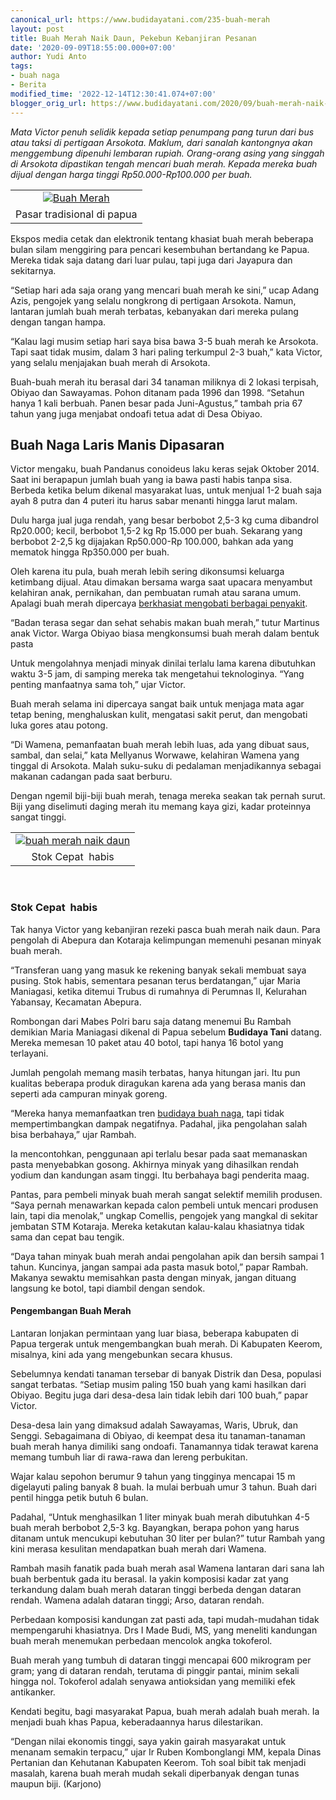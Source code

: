 ```yaml
---
canonical_url: https://www.budidayatani.com/235-buah-merah
layout: post
title: Buah Merah Naik Daun, Pekebun Kebanjiran Pesanan
date: '2020-09-09T18:55:00.000+07:00'
author: Yudi Anto
tags:
- buah naga
- Berita
modified_time: '2022-12-14T12:30:41.074+07:00'
blogger_orig_url: https://www.budidayatani.com/2020/09/buah-merah-naik-daun-pekebun-kebanjiran.html
---
```


<p><i>Mata Victor penuh selidik kepada setiap penumpang pang turun dari bus atau taksi di pertigaan Arsokota. Maklum, dari sanalah kantongnya akan menggembung dipenuhi lembaran rupiah. Orang-orang asing yang singgah di Arsokota dipastikan tengah mencari buah merah. Kepada mereka buah dijual dengan harga tinggi Rp50.000-Rp100.000 per buah.</i></p><table align="center" cellpadding="0" cellspacing="0" style="margin-left: auto; margin-right: auto;"><tbody><tr><td style="text-align: center;"><a href="https://blogger.googleusercontent.com/img/b/R29vZ2xl/AVvXsEjLikxkCfW2DsvsTfu94THnRX0fUKuUcpFUhyphenhyphenVSxM0A3r87S0EzU-9JOZ75TbJwf0PzAVBJLbaoIytB8-Hv1PtJsbpbTgBD7RiO7CyhiLQLOonPSzzAXnsFaJGWK88i-N1De3gUqOWth94d/s474/Gambar_buah-merah_1280x627.jpg" style="margin-left: auto; margin-right: auto;"><img alt="Buah Merah" border="0" data-original-height="232" data-original-width="474" src="https://blogger.googleusercontent.com/img/b/R29vZ2xl/AVvXsEjLikxkCfW2DsvsTfu94THnRX0fUKuUcpFUhyphenhyphenVSxM0A3r87S0EzU-9JOZ75TbJwf0PzAVBJLbaoIytB8-Hv1PtJsbpbTgBD7RiO7CyhiLQLOonPSzzAXnsFaJGWK88i-N1De3gUqOWth94d/s16000/Gambar_buah-merah_1280x627.jpg" title="Buah Merah" /></a></td></tr><tr><td style="text-align: center;">Pasar tradisional di papua<br /></td></tr></tbody></table><div style="clear: both; text-align: center;"><i></i></div><i></i><p></p><p></p><p>Ekspos media cetak dan elektronik tentang khasiat buah merah beberapa bulan silam menggiring para pencari kesembuhan bertandang ke Papua. Mereka tidak saja datang dari luar pulau, tapi juga dari Jayapura dan sekitarnya.&nbsp;</p><p>“Setiap hari ada saja orang yang mencari buah merah ke sini,” ucap Adang Azis, pengojek yang selalu nongkrong di pertigaan Arsokota. Namun, lantaran jumlah buah merah terbatas, kebanyakan dari mereka pulang dengan tangan hampa.</p><p>“Kalau lagi musim setiap hari saya bisa bawa 3-5 buah merah ke Arsokota. Tapi saat tidak musim, dalam 3 hari paling terkumpul 2-3 buah,” kata Victor, yang selalu menjajakan buah merah di Arsokota.&nbsp;</p><p>Buah-buah merah itu berasal dari 34 tanaman miliknya di 2 lokasi terpisah, Obiyao dan Sawayamas. Pohon ditanam pada 1996 dan 1998. “Setahun hanya 1 kali berbuah. Panen besar pada Juni-Agustus,” tambah pria 67 tahun yang juga menjabat ondoafi tetua adat di Desa Obiyao.</p><h2>Buah Naga Laris Manis Dipasaran<br /></h2><p>Victor mengaku, buah Pandanus conoideus laku keras sejak Oktober 2014. Saat ini berapapun jumlah buah yang ia bawa pasti habis tanpa sisa. Berbeda ketika belum dikenal masyarakat luas, untuk menjual 1-2 buah saja ayah 8 putra dan 4 puteri itu harus sabar menanti hingga larut malam.&nbsp;</p><p>Dulu harga jual juga rendah, yang besar berbobot 2,5-3 kg cuma dibandrol Rp20.000; kecil, berbobot 1,5-2 kg Rp 15.000 per buah. Sekarang yang berbobot 2-2,5 kg dijajakan Rp50.000-Rp 100.000, bahkan ada yang mematok hingga Rp350.000 per buah.</p><p>Oleh karena itu pula, buah merah lebih sering dikonsumsi keluarga ketimbang dijual. Atau dimakan bersama warga saat upacara menyambut kelahiran anak, pernikahan, dan pembuatan rumah atau sarana umum. Apalagi buah merah dipercaya <a href="https://www.budidayatani.com/2020/09/khasiat-buah-merah-sebagai-penekan.html">berkhasiat mengobati berbagai penyakit</a>.&nbsp;</p><p>“Badan terasa segar dan sehat sehabis makan buah merah,” tutur Martinus anak Victor. Warga Obiyao biasa mengkonsumsi buah merah dalam bentuk pasta&nbsp;</p><p>Untuk mengolahnya menjadi minyak dinilai terlalu lama karena dibutuhkan waktu 3-5 jam, di samping mereka tak mengetahui teknologinya. “Yang penting manfaatnya sama toh,” ujar Victor.&nbsp;</p><p>Buah merah selama ini dipercaya sangat baik untuk menjaga mata agar tetap bening, menghaluskan kulit, mengatasi sakit perut, dan mengobati luka gores atau potong.</p><p>“Di Wamena, pemanfaatan buah merah lebih luas, ada yang dibuat saus, sambal, dan selai,” kata Mellyanus Worwawe, kelahiran Wamena yang tinggal di Arsokota. Malah suku-suku di pedalaman menjadikannya sebagai makanan cadangan pada saat berburu.&nbsp;</p><p>Dengan ngemil biji-biji buah merah, tenaga mereka seakan tak pernah surut. Biji yang diselimuti daging merah itu memang kaya gizi, kadar proteinnya sangat tinggi.</p><p></p><table align="center" cellpadding="0" cellspacing="0" style="margin-left: auto; margin-right: auto;"><tbody><tr><td style="text-align: center;"><a href="https://blogger.googleusercontent.com/img/b/R29vZ2xl/AVvXsEiJKx-0X7LC2o_WSQeLaCkFm6FDIAe-6yORZYpD7Nm7FwojuaE4p2kV9mbPg4o3C4aJFuhATVVgWyA7affo_ajcNpX5K2-Zr2SS3M2QJi3dp5IANWVPLHhQoqovd-cyH5XqYpwwbg0zfluA/s400/buah+naga.jpg" style="margin-left: auto; margin-right: auto;"><img alt="buah merah naik daun" border="0" data-original-height="300" data-original-width="400" src="https://blogger.googleusercontent.com/img/b/R29vZ2xl/AVvXsEiJKx-0X7LC2o_WSQeLaCkFm6FDIAe-6yORZYpD7Nm7FwojuaE4p2kV9mbPg4o3C4aJFuhATVVgWyA7affo_ajcNpX5K2-Zr2SS3M2QJi3dp5IANWVPLHhQoqovd-cyH5XqYpwwbg0zfluA/s16000/buah+naga.jpg" title="buah merah naik daun" /></a></td></tr><tr><td style="text-align: center;">Stok Cepat&nbsp; habis<br /></td></tr></tbody></table>&nbsp;<h3>Stok Cepat&nbsp; habis</h3><p>Tak hanya Victor yang kebanjiran rezeki pasca buah merah naik daun. Para pengolah di Abepura dan Kotaraja kelimpungan memenuhi pesanan minyak buah merah.&nbsp;</p><p>“Transferan uang yang masuk ke rekening banyak sekali membuat saya pusing. Stok habis, sementara pesanan terus berdatangan,” ujar Maria Maniagasi, ketika ditemui Trubus di rumahnya di Perumnas II, Kelurahan Yabansay, Kecamatan Abepura.</p><p>Rombongan dari Mabes Polri baru saja datang menemui Bu Rambah demikian Maria Maniagasi dikenal di Papua sebelum <b>Budidaya Tani</b> datang. Mereka memesan 10 paket atau 40 botol, tapi hanya 16 botol yang terlayani.&nbsp;</p><p>Jumlah pengolah memang masih terbatas, hanya hitungan jari. Itu pun kualitas beberapa produk diragukan karena ada yang berasa manis dan seperti ada campuran minyak goreng.</p><p>“Mereka hanya memanfaatkan tren <a href="https://www.budidayatani.com/2020/09/kala-sang-jenderal-terpikat-budidaya.html">budidaya buah naga</a>, tapi tidak mempertimbangkan dampak negatifnya. Padahal, jika pengolahan salah bisa berbahaya,” ujar Rambah.&nbsp;</p><p>Ia mencontohkan, penggunaan api terlalu besar pada saat memanaskan pasta menyebabkan gosong. Akhirnya minyak yang dihasilkan rendah yodium dan kandungan asam tinggi. Itu berbahaya bagi penderita maag.</p><p>Pantas, para pembeli minyak buah merah sangat selektif memilih produsen. “Saya pernah menawarkan kepada calon pembeli untuk mencari produsen lain, tapi dia menolak,” ungkap Comellis, pengojek yang mangkal di sekitar jembatan STM Kotaraja. Mereka ketakutan kalau-kalau khasiatnya tidak sama dan cepat bau tengik.&nbsp;</p><p>“Daya tahan minyak buah merah andai pengolahan apik dan bersih sampai 1 tahun. Kuncinya, jangan sampai ada pasta masuk botol,” papar Rambah. Makanya sewaktu memisahkan pasta dengan minyak, jangan dituang langsung ke botol, tapi diambil dengan sendok.</p><h4>Pengembangan Buah Merah</h4><p>Lantaran lonjakan permintaan yang luar biasa, beberapa kabupaten di Papua tergerak untuk mengembangkan buah merah. Di Kabupaten Keerom, misalnya, kini ada yang mengebunkan secara khusus.&nbsp;</p><p>Sebelumnya kendati tanaman tersebar di banyak Distrik dan Desa, populasi sangat terbatas. “Setiap musim paling 150 buah yang kami hasilkan dari Obiyao. Begitu juga dari desa-desa lain tidak lebih dari 100 buah,” papar Victor.</p><p>Desa-desa lain yang dimaksud adalah Sawayamas, Waris, Ubruk, dan Senggi. Sebagaimana di Obiyao, di keempat desa itu tanaman-tanaman buah merah hanya dimiliki sang ondoafi. Tanamannya tidak terawat karena memang tumbuh liar di rawa-rawa dan lereng perbukitan.&nbsp;</p><p>Wajar kalau sepohon berumur 9 tahun yang tingginya mencapai 15 m digelayuti paling banyak 8 buah. Ia mulai berbuah umur 3 tahun. Buah dari pentil hingga petik butuh 6 bulan.</p><p>Padahal, “Untuk menghasilkan 1 liter minyak buah merah dibutuhkan 4-5 buah merah berbobot 2,5-3 kg. Bayangkan, berapa pohon yang harus ditanam untuk mencukupi kebutuhan 30 liter per bulan?” tutur Rambah yang kini merasa kesulitan mendapatkan buah merah dari Wamena.&nbsp;</p><p>Rambah masih fanatik pada buah merah asal Wamena lantaran dari sana lah buah berbentuk gada itu berasal. Ia yakin komposisi kadar zat yang terkandung dalam buah merah dataran tinggi berbeda dengan dataran rendah. Wamena adalah dataran tinggi; Arso, dataran rendah.</p><p>Perbedaan komposisi kandungan zat pasti ada, tapi mudah-mudahan tidak mempengaruhi khasiatnya. Drs I Made Budi, MS, yang meneliti kandungan buah merah menemukan perbedaan mencolok angka tokoferol.&nbsp;</p><p>Buah merah yang tumbuh di dataran tinggi mencapai 600 mikrogram per gram; yang di dataran rendah, terutama di pinggir pantai, minim sekali hingga nol. Tokoferol adalah senyawa antioksidan yang memiliki efek antikanker.</p><p>Kendati begitu, bagi masyarakat Papua, buah merah adalah buah merah. Ia menjadi buah khas Papua, keberadaannya harus dilestarikan.&nbsp;</p><p>“Dengan nilai ekonomis tinggi, saya yakin gairah masyarakat untuk menanam semakin terpacu,” ujar Ir Ruben Kombonglangi MM, kepala Dinas Pertanian dan Kehutanan Kabupaten Keerom. Toh soal bibit tak menjadi masalah, karena buah merah mudah sekali diperbanyak dengan tunas maupun biji. (Karjono)</p>